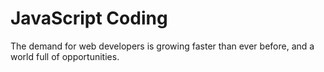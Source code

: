 # JavaScript Coding
The demand for web developers is growing faster than ever before, and a world full of opportunities. 